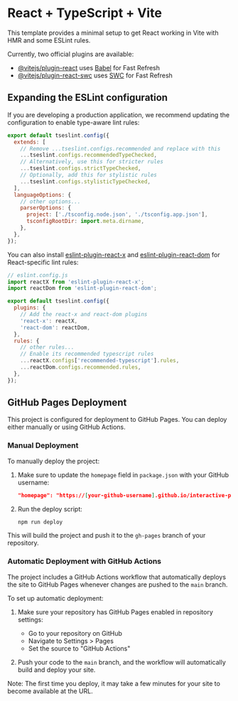 # React + TypeScript + Vite

This template provides a minimal setup to get React working in Vite with HMR and some ESLint rules.

Currently, two official plugins are available:

- [@vitejs/plugin-react](https://github.com/vitejs/vite-plugin-react/blob/main/packages/plugin-react) uses [Babel](https://babeljs.io/) for Fast Refresh
- [@vitejs/plugin-react-swc](https://github.com/vitejs/vite-plugin-react/blob/main/packages/plugin-react-swc) uses [SWC](https://swc.rs/) for Fast Refresh

## Expanding the ESLint configuration

If you are developing a production application, we recommend updating the configuration to enable type-aware lint rules:

```js
export default tseslint.config({
  extends: [
    // Remove ...tseslint.configs.recommended and replace with this
    ...tseslint.configs.recommendedTypeChecked,
    // Alternatively, use this for stricter rules
    ...tseslint.configs.strictTypeChecked,
    // Optionally, add this for stylistic rules
    ...tseslint.configs.stylisticTypeChecked,
  ],
  languageOptions: {
    // other options...
    parserOptions: {
      project: ['./tsconfig.node.json', './tsconfig.app.json'],
      tsconfigRootDir: import.meta.dirname,
    },
  },
});
```

You can also install [eslint-plugin-react-x](https://github.com/Rel1cx/eslint-react/tree/main/packages/plugins/eslint-plugin-react-x) and [eslint-plugin-react-dom](https://github.com/Rel1cx/eslint-react/tree/main/packages/plugins/eslint-plugin-react-dom) for React-specific lint rules:

```js
// eslint.config.js
import reactX from 'eslint-plugin-react-x';
import reactDom from 'eslint-plugin-react-dom';

export default tseslint.config({
  plugins: {
    // Add the react-x and react-dom plugins
    'react-x': reactX,
    'react-dom': reactDom,
  },
  rules: {
    // other rules...
    // Enable its recommended typescript rules
    ...reactX.configs['recommended-typescript'].rules,
    ...reactDom.configs.recommended.rules,
  },
});
```

## GitHub Pages Deployment

This project is configured for deployment to GitHub Pages. You can deploy either manually or using GitHub Actions.

### Manual Deployment

To manually deploy the project:

1. Make sure to update the `homepage` field in `package.json` with your GitHub username:

   ```json
   "homepage": "https://[your-github-username].github.io/interactive-poetry"
   ```

2. Run the deploy script:
   ```bash
   npm run deploy
   ```

This will build the project and push it to the `gh-pages` branch of your repository.

### Automatic Deployment with GitHub Actions

The project includes a GitHub Actions workflow that automatically deploys the site to GitHub Pages whenever changes are pushed to the `main` branch.

To set up automatic deployment:

1. Make sure your repository has GitHub Pages enabled in repository settings:

   - Go to your repository on GitHub
   - Navigate to Settings > Pages
   - Set the source to "GitHub Actions"

2. Push your code to the `main` branch, and the workflow will automatically build and deploy your site.

Note: The first time you deploy, it may take a few minutes for your site to become available at the URL.
